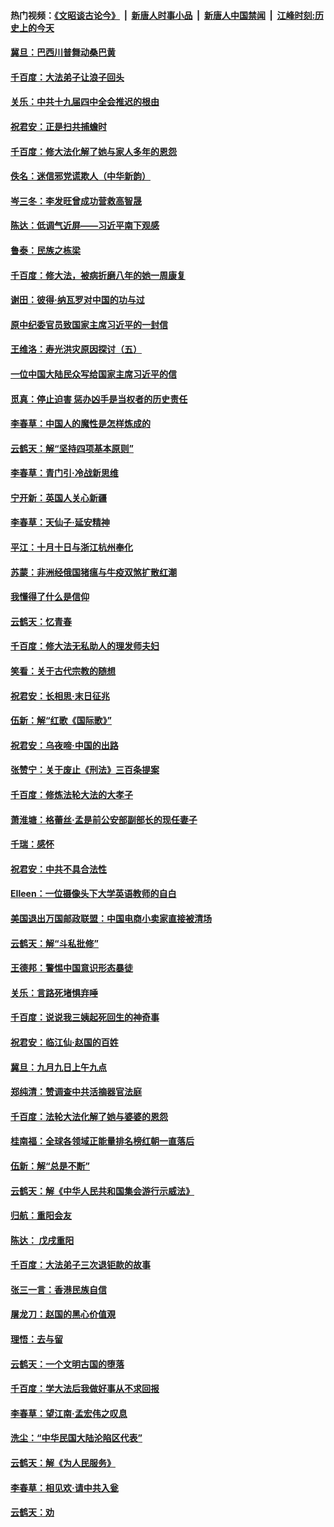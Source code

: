 #### 热门视频：[《文昭谈古论今》](https://github.com/gfw-breaker/wenzhao/blob/master/README.md?t=11011533) &nbsp;|&nbsp; [新唐人时事小品](https://github.com/gfw-breaker/ntdtv-comedy/blob/master/README.md?t=11011533) &nbsp;|&nbsp; [新唐人中国禁闻](https://github.com/gfw-breaker/ntdtv-news/blob/master/README.md?t=11011533) &nbsp;|&nbsp; [江峰时刻:历史上的今天](https://github.com/gfw-breaker/today-in-history/blob/master/README.md?t=11011533) 

#### [冀旦：巴西川普舞动桑巴黄](../pages/nsc993/n10822176.md?t=11011533) 

#### [千百度：大法弟子让浪子回头](../pages/nsc993/n10819975.md?t=11011533) 

#### [关乐：中共十九届四中全会推迟的根由](../pages/nsc993/n10819308.md?t=11011533) 

#### [祝君安：正是扫共捕蟾时](../pages/nsc993/n10819271.md?t=11011533) 

#### [千百度：修大法化解了她与家人多年的恩怨](../pages/nsc993/n10817526.md?t=11011533) 

#### [佚名：迷信邪党谎欺人（中华新韵）](../pages/nsc993/n10815555.md?t=11011533) 

#### [岑三冬：李发旺曾成功营救高智晟](../pages/nsc993/n10815539.md?t=11011533) 

#### [陈达：低调气近屏——习近平南下观感](../pages/nsc993/n10815525.md?t=11011533) 

#### [鲁泰：民族之栋梁](../pages/nsc993/n10815500.md?t=11011533) 

#### [千百度：修大法，被病折磨八年的她一周康复](../pages/nsc993/n10814999.md?t=11011533) 

#### [谢田：彼得‧纳瓦罗对中国的功与过](../pages/nsc993/n10812731.md?t=11011533) 

#### [原中纪委官员致国家主席习近平的一封信](../pages/nsc993/n10814849.md?t=11011533) 

#### [王维洛：寿光洪灾原因探讨（五）](../pages/nsc993/n10814744.md?t=11011533) 

#### [一位中国大陆民众写给国家主席习近平的信](../pages/nsc993/n10813495.md?t=11011533) 

#### [觅真：停止迫害 惩办凶手是当权者的历史责任](../pages/nsc993/n10811677.md?t=11011533) 

#### [李春草：中国人的魔性是怎样炼成的](../pages/nsc993/n10811622.md?t=11011533) 

#### [云鹤天：解“坚持四项基本原则”](../pages/nsc993/n10810743.md?t=11011533) 

#### [李春草：青门引·冷战新思维](../pages/nsc993/n10810733.md?t=11011533) 

#### [宁开新：英国人关心新疆](../pages/nsc993/n10809847.md?t=11011533) 

#### [李春草：天仙子‧延安精神](../pages/nsc993/n10807053.md?t=11011533) 

#### [平江：十月十日与浙江杭州奉化](../pages/nsc993/n10807043.md?t=11011533) 

#### [苏蒙：非洲经俄国猪瘟与牛疫双煞扩散红潮](../pages/nsc993/n10807031.md?t=11011533) 

#### [我懂得了什么是信仰](../pages/nsc993/n10801554.md?t=11011533) 

#### [云鹤天：忆青春](../pages/nsc993/n10802146.md?t=11011533) 

#### [千百度：修大法无私助人的理发师夫妇](../pages/nsc993/n10802411.md?t=11011533) 

#### [笑看：关于古代宗教的随想](../pages/nsc993/n10802156.md?t=11011533) 

#### [祝君安：长相思‧末日征兆](../pages/nsc993/n10802141.md?t=11011533) 

#### [伍新：解“红歌《国际歌》”](../pages/nsc993/n10800387.md?t=11011533) 

#### [祝君安：乌夜啼‧中国的出路](../pages/nsc993/n10800368.md?t=11011533) 

#### [张赞宁：关于废止《刑法》三百条提案](../pages/nsc993/n10800416.md?t=11011533) 

#### [千百度：修炼法轮大法的大孝子](../pages/nsc993/n10799615.md?t=11011533) 

#### [萧淮塘：格蕾丝‧孟是前公安部副部长的现任妻子](../pages/nsc993/n10799586.md?t=11011533) 

#### [千瑞：感怀](../pages/nsc993/n10799581.md?t=11011533) 

#### [祝君安：中共不具合法性](../pages/nsc993/n10798264.md?t=11011533) 

#### [EIleen：一位摄像头下大学英语教师的自白](../pages/nsc993/n10797002.md?t=11011533) 

#### [美国退出万国邮政联盟：中国电商小卖家直接被清场](../pages/nsc993/n10794894.md?t=11011533) 

#### [云鹤天：解“斗私批修”](../pages/nsc993/n10794890.md?t=11011533) 

#### [王德邦：警惕中国意识形态暴徒](../pages/nsc993/n10794883.md?t=11011533) 

#### [关乐：言路死堵惧弃唾](../pages/nsc993/n10794076.md?t=11011533) 

#### [千百度：说说我三姨起死回生的神奇事](../pages/nsc993/n10794283.md?t=11011533) 

#### [祝君安：临江仙‧赵国的百姓](../pages/nsc993/n10794048.md?t=11011533) 

#### [冀旦：九月九日上午九点](../pages/nsc993/n10794036.md?t=11011533) 

#### [郑纯清：赞调查中共活摘器官法庭](../pages/nsc993/n10791263.md?t=11011533) 

#### [千百度：法轮大法化解了她与婆婆的恩怨](../pages/nsc993/n10791631.md?t=11011533) 

#### [桂南福：全球各领域正能量排名榜红朝一直落后](../pages/nsc993/n10791212.md?t=11011533) 

#### [伍新：解“总是不断”](../pages/nsc993/n10791175.md?t=11011533) 

#### [云鹤天：解《中华人民共和国集会游行示威法》](../pages/nsc993/n10788984.md?t=11011533) 

#### [归航：重阳会友](../pages/nsc993/n10788972.md?t=11011533) 

#### [陈达： 戊戌重阳](../pages/nsc993/n10788955.md?t=11011533) 

#### [千百度：大法弟子三次退钜款的故事](../pages/nsc993/n10788888.md?t=11011533) 

#### [张三一言：香港民族自信](../pages/nsc993/n10788940.md?t=11011533) 

#### [屠龙刀：赵国的黑心价值覌](../pages/nsc993/n10786800.md?t=11011533) 

#### [理悟：去与留](../pages/nsc993/n10786798.md?t=11011533) 

#### [云鹤天：一个文明古国的堕落](../pages/nsc993/n10786791.md?t=11011533) 

#### [千百度：学大法后我做好事从不求回报](../pages/nsc993/n10786688.md?t=11011533) 

#### [李春草：望江南‧孟宏伟之叹息](../pages/nsc993/n10786183.md?t=11011533) 

#### [洗尘：“中华民国大陆沦陷区代表”](../pages/nsc993/n10786166.md?t=11011533) 

#### [云鹤天：解《为人民服务》](../pages/nsc993/n10786176.md?t=11011533) 

#### [李春草：相见欢‧请中共入瓮](../pages/nsc993/n10785067.md?t=11011533) 

#### [云鹤天：劝](../pages/nsc993/n10785051.md?t=11011533) 


